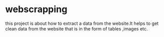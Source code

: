 # webscrapping
this project is about how to extract a data from the website.It helps to get clean data from the website that is in the form of tables ,images etc.
